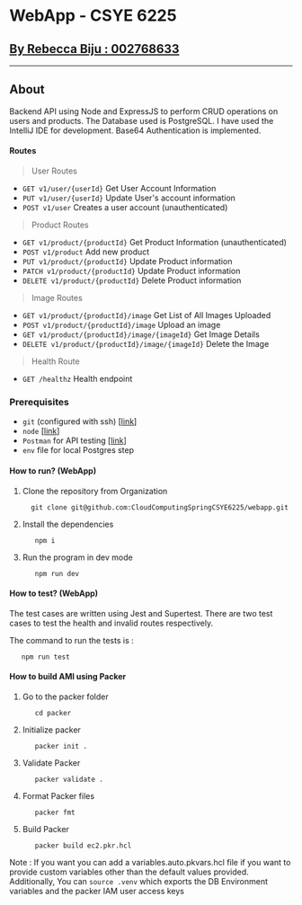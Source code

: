 # WebApp - CSYE 6225

## <ins>By Rebecca Biju : 002768633</ins>
---

## About
Backend API using Node and ExpressJS to perform CRUD operations on users and products.
The Database used is PostgreSQL.
I have used the IntelliJ IDE for development. 
Base64 Authentication is implemented.

#### Routes
> User Routes
- `GET v1/user/{userId}` Get User Account Information
- `PUT v1/user/{userId}` Update User's account information
- `POST v1/user` Creates a user account (unauthenticated)

> Product Routes
- `GET v1/product/{productId}` Get Product Information (unauthenticated)
- `POST v1/product` Add new product
- `PUT v1/product/{productId}` Update Product information
- `PATCH v1/product/{productId}` Update Product information
- `DELETE v1/product/{productId}` Delete Product information

> Image Routes
- `GET v1/product/{productId}/image` Get List of All Images Uploaded
- `POST v1/product/{productId}/image` Upload an image
- `GET v1/product/{productId}/image/{imageId}` Get Image Details
- `DELETE v1/product/{productId}/image/{imageId}` Delete the Image

> Health Route
- `GET /healthz` Health endpoint

### Prerequisites
- `git` (configured with ssh) [[link](https://git-scm.com/downloads)]
- `node` [[link](https://nodejs.org/en/download/)]
- `Postman` for API testing [[link](https://www.postman.com/downloads/)]
- `env` file for local Postgres step


#### How to run? (WebApp)
1. Clone the repository from Organization
    ```shell
      git clone git@github.com:CloudComputingSpringCSYE6225/webapp.git
    ```
2. Install the dependencies
   ```shell
      npm i
    ```
3. Run the program in dev mode
   ```shell
      npm run dev
    ```

#### How to test? (WebApp)
The test cases are written using Jest and Supertest. There are two test cases to test the health and invalid routes respectively.

The command to run the tests is :
   ```shell
      npm run test
   ```

#### How to build AMI using Packer
1. Go to the packer folder
   ```shell
      cd packer
    ```
2. Initialize packer
   ```shell
      packer init .
    ```
3. Validate Packer
   ```shell
      packer validate .
    ```
4. Format Packer files
   ```shell
      packer fmt
    ```
5. Build Packer
   ```shell
      packer build ec2.pkr.hcl
    ```
Note : If you want you can add a variables.auto.pkvars.hcl file if you want to provide custom variables other than the default values provided. Additionally, You can `source .venv` which exports the DB Environment variables and the packer IAM user access keys
